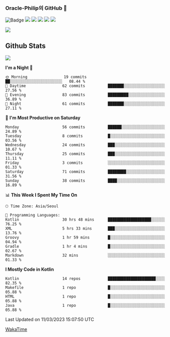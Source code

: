 ### Oracle-Philip의 GitHub 👋

![Badge](http://img.shields.io/badge/-Java-black?style=flat-square)
<img src="https://img.shields.io/badge/ -Kotlin-black?style=flat-square&logo=Kotlin&logoColor=#7F52FF"/></a>
<img src="https://img.shields.io/badge/ -Dart-black?style=flat-square&logo=Dart&logoColor=#0175C2"/></a>
<img src="https://img.shields.io/badge/ -Android-black?style=flat-square&logo=Android&logoColor=#3DDC84"/></a>
<img src="https://img.shields.io/badge/ -Flutter-black?style=flat-square&logo=Flutter&logoColor=#02569B"/></a>
<img src="https://img.shields.io/badge/ -Firebase-black?style=flat-square&logo=Firebase&logoColor=#FFCA28"/></a>

<img src="https://img.shields.io/badge/ -BLE-black?style=flat-square&logo=Bluetooth&logoColor=#0082FC"/></a>

<!--
<img src="https://img.shields.io/badge/ -STM32F103-black?style=flat-square&logo=STMicroelectronics&logoColor=#03234B"/></a>
<img src="https://img.shields.io/badge/ -Qt-black?style=flat-square&logo=Qt&logoColor=#41CD52"/></a>
-->

<!--
![Badge](http://img.shields.io/badge/-Java-black?style=flat-square)
![Badge](http://img.shields.io/badge/-Koltin-black?style=flat-square)
![Badge](http://img.shields.io/badge/-Dart-black?style=flat-square)
![Badge](http://img.shields.io/badge/-Android-black?style=flat-square)
![Badge](http://img.shields.io/badge/-Flutter-black?style=flat-square)
![Badge](http://img.shields.io/badge/-Firebase-black?style=flat-square)
-->

## Github Stats  
<div align="left"><img src="https://github-readme-stats.vercel.app/api?username=Oracle-Philip&show_icons=true&count_private=true&hide_border=true" align="center" /></div>


<!--START_SECTION:waka-->
**I'm a Night 🦉** 

```text
🌞 Morning                19 commits          ██░░░░░░░░░░░░░░░░░░░░░░░   08.44 % 
🌆 Daytime                62 commits          ███████░░░░░░░░░░░░░░░░░░   27.56 % 
🌃 Evening                83 commits          █████████░░░░░░░░░░░░░░░░   36.89 % 
🌙 Night                  61 commits          ███████░░░░░░░░░░░░░░░░░░   27.11 % 
```
📅 **I'm Most Productive on Saturday** 

```text
Monday                   56 commits          ██████░░░░░░░░░░░░░░░░░░░   24.89 % 
Tuesday                  8 commits           █░░░░░░░░░░░░░░░░░░░░░░░░   03.56 % 
Wednesday                24 commits          ███░░░░░░░░░░░░░░░░░░░░░░   10.67 % 
Thursday                 25 commits          ███░░░░░░░░░░░░░░░░░░░░░░   11.11 % 
Friday                   3 commits           ░░░░░░░░░░░░░░░░░░░░░░░░░   01.33 % 
Saturday                 71 commits          ████████░░░░░░░░░░░░░░░░░   31.56 % 
Sunday                   38 commits          ████░░░░░░░░░░░░░░░░░░░░░   16.89 % 
```


📊 **This Week I Spent My Time On** 

```text
🕑︎ Time Zone: Asia/Seoul

💬 Programming Languages: 
Kotlin                   30 hrs 48 mins      ███████████████████░░░░░░   76.25 % 
XML                      5 hrs 33 mins       ███░░░░░░░░░░░░░░░░░░░░░░   13.76 % 
Groovy                   1 hr 59 mins        █░░░░░░░░░░░░░░░░░░░░░░░░   04.94 % 
Gradle                   1 hr 4 mins         █░░░░░░░░░░░░░░░░░░░░░░░░   02.67 % 
Markdown                 32 mins             ░░░░░░░░░░░░░░░░░░░░░░░░░   01.33 % 
```

**I Mostly Code in Kotlin** 

```text
Kotlin                   14 repos            █████████████████████░░░░   82.35 % 
Makefile                 1 repo              █░░░░░░░░░░░░░░░░░░░░░░░░   05.88 % 
HTML                     1 repo              █░░░░░░░░░░░░░░░░░░░░░░░░   05.88 % 
Java                     1 repo              █░░░░░░░░░░░░░░░░░░░░░░░░   05.88 % 
```




 Last Updated on 11/03/2023 15:07:50 UTC
<!--END_SECTION:waka-->


<!--
**Oracle-Philip/Oracle-Philip** is a ✨ _special_ ✨ repository because its `README.md` (this file) appears on your GitHub profile.

Here are some ideas to get you started:

- 🔭 I’m currently working on ...
- 🌱 I’m currently learning ...
- 👯 I’m looking to collaborate on ...
- 🤔 I’m looking for help with ...
- 💬 Ask me about ...
- 📫 How to reach me: ...
- 😄 Pronouns: ...
- ⚡ Fun fact: ...
-->


[WakaTime](https://wakatime.com/dashboard)
